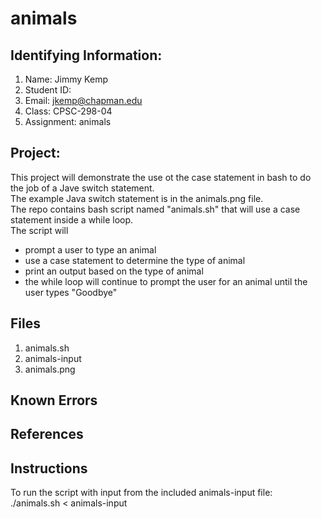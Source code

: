 # animals
## Identifying Information: 
1. Name: Jimmy Kemp
2. Student ID: 
3. Email: jkemp@chapman.edu
4. Class: CPSC-298-04
5. Assignment: animals 

## Project:
This project will demonstrate the use ot the case statement in bash to do the job of a Jave switch statement.   
The example Java switch statement is in the animals.png file.   
The repo contains bash script named "animals.sh" that will use a case statement inside a while loop.   
The script will 
- prompt a user to type an animal 
- use a case statement to determine the type of animal
- print an output based on the type of animal 
- the while loop will continue to prompt the user for an animal until the user types "Goodbye"  

## Files 
1. animals.sh
2. animals-input
3. animals.png

## Known Errors 

## References

## Instructions
To run the script with input from the included animals-input file:   
./animals.sh < animals-input
